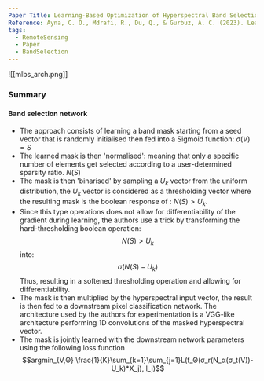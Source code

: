 ```yaml
---
Paper Title: Learning-Based Optimization of Hyperspectral Band Selection for Classification
Reference: Ayna, C. O., Mdrafi, R., Du, Q., & Gurbuz, A. C. (2023). Learning-Based Optimization of Hyperspectral Band Selection for Classification. Remote Sensing, 15(18), 4460. https://doi.org/10.3390/rs15184460
tags:
  - RemoteSensing
  - Paper
  - BandSelection
---
```

![[mlbs_arch.png]]
### Summary

#### Band selection network
- The approach consists of learning a band mask starting from a seed vector that is randomly initialised then fed into a Sigmoid function: $σ(V) = S$
- The learned mask is then 'normalised': meaning that only a specific number of elements get selected according to a user-determined sparsity ratio. $N(S)$
- The mask is then 'binarised' by sampling a $U_k$ vector from the uniform distribution, the $U_k$ vector is considered as a thresholding vector where the resulting mask is the boolean response of : $N(S) > U_k$. 
- Since this type operations does not allow for differentiability of the gradient during learning, the authors use a trick by transforming the hard-thresholding boolean operation: $$N(S) > U_k$$ into: $$σ(N(S) - U_k)$$ Thus, resulting in a softened thresholding operation and allowing for differentiability.
- The mask is then multiplied by the hyperspectral input vector, the result is then fed to a downstream pixel classification network. The architecture used by the authors for experimentation is a VGG-like architecture performing 1D convolutions of the masked hyperspectral vector.
- The mask is jointly learned with the downstream network parameters using the following loss function $$argmin_{V,Θ} \frac{1}{K}\sum_{k=1}\sum_{j=1}L(f_Θ(σ_r(N_α(σ_t(V))-U_k)*X_j), l_j)$$